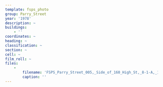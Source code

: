```yaml
---
template: fsps_photo
group: Parry_Street
year: '1978'
description: ~
buildings:
    - ''
coordinates: ~
heading: ~
classification: ~
section: ~
cell: ~
film_roll: ~
files:
    -
        filename: 'FSPS_Parry_Street_005,_Side_of_160_High_St,_8-1-A,_1978.png'
        caption: ''
---
```

